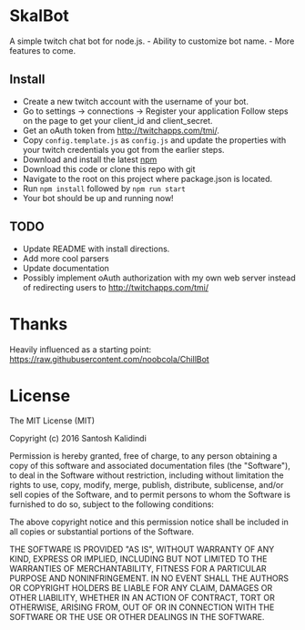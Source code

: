 # SkalBot

A simple twitch chat bot for node.js.
    - Ability to customize bot name.
    - More features to come.

## Install
* Create a new twitch account with the username of your bot.
* Go to settings -> connections -> Register your application
  Follow steps on the page to get your client_id and client_secret.
* Get an oAuth token from http://twitchapps.com/tmi/.
* Copy `config.template.js` as `config.js` and update the properties with your
  twitch credentials you got from the earlier steps.
* Download and install the latest [npm](https://nodejs.org/en/download/)
* Download this code or clone this repo with git
* Navigate to the root on this project where package.json is located.
* Run `npm install` followed by `npm run start`
* Your bot should be up and running now!

## TODO
* Update README with install directions.
* Add more cool parsers
* Update documentation
* Possibly implement oAuth authorization with my own web server instead of
  redirecting users to http://twitchapps.com/tmi/

# Thanks
Heavily influenced as a starting point:
https://raw.githubusercontent.com/noobcola/ChillBot

# License
The MIT License (MIT)

Copyright (c) 2016 Santosh Kalidindi

Permission is hereby granted, free of charge, to any person obtaining a copy
of this software and associated documentation files (the "Software"), to deal
in the Software without restriction, including without limitation the rights
to use, copy, modify, merge, publish, distribute, sublicense, and/or sell
copies of the Software, and to permit persons to whom the Software is
furnished to do so, subject to the following conditions:

The above copyright notice and this permission notice shall be included in all
copies or substantial portions of the Software.

THE SOFTWARE IS PROVIDED "AS IS", WITHOUT WARRANTY OF ANY KIND, EXPRESS OR
IMPLIED, INCLUDING BUT NOT LIMITED TO THE WARRANTIES OF MERCHANTABILITY,
FITNESS FOR A PARTICULAR PURPOSE AND NONINFRINGEMENT. IN NO EVENT SHALL THE
AUTHORS OR COPYRIGHT HOLDERS BE LIABLE FOR ANY CLAIM, DAMAGES OR OTHER
LIABILITY, WHETHER IN AN ACTION OF CONTRACT, TORT OR OTHERWISE, ARISING FROM,
OUT OF OR IN CONNECTION WITH THE SOFTWARE OR THE USE OR OTHER DEALINGS IN THE
SOFTWARE.
